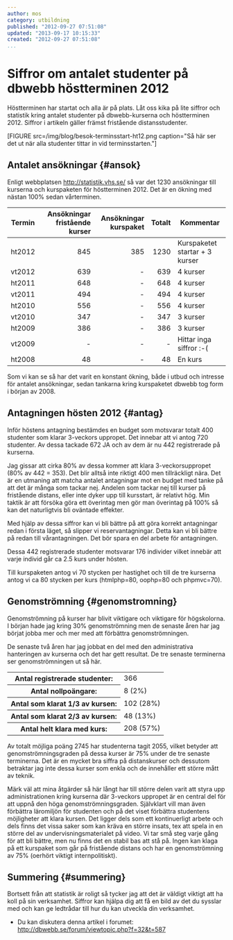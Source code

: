 ```yaml
---
author: mos
category: utbildning
published: "2012-09-27 07:51:08"
updated: "2013-09-17 10:15:33"
created: "2012-09-27 07:51:08"
...
```

Siffror om antalet studenter på dbwebb höstterminen 2012
==================================

Höstterminen har startat och alla är på plats. Låt oss kika på lite siffror och statistik kring antalet studenter på dbwebb-kurserna och höstterminen 2012. Siffror i artikeln gäller främst fristående distansstudenter.

[FIGURE src=/img/blog/besok-terminsstart-ht12.png caption="Så här ser det ut när alla studenter tittar in vid terminsstarten."]


<!--more-->


Antalet ansökningar {#ansok}
------------------------------------------------------------

Enligt webbplatsen <a href='http://statistik.vhs.se/'>http://statistik.vhs.se/</a> så var det 1230 ansökningar till kurserna och kurspaketen för höstterminen 2012. Det är en ökning med nästan 100% sedan vårterminen. 

| Termin | Ansökningar fristående kurser | Ansökningar kurspaket | Totalt | Kommentar |
|--------|------------------------------:|----------------------:|-------:|-----------|
| ht2012 | 845 | 385 | 1230 | Kurspaketet startar + 3 kurser |
| vt2012 | 639 | - | 639 | 4 kurser |
| ht2011 | 648 | - | 648 | 4 kurser |
| vt2011 | 494 | - | 494 | 4 kurser |
| ht2010 | 556 | - | 556 | 4 kurser |
| vt2010 | 347 | - | 347 | 3 kurser |
| ht2009 | 386 | - | 386 | 3 kurser |
| vt2009 |   - | - | - | Hittar inga siffror  :-( |
| ht2008 |  48 | - | 48 | En kurs |

Som vi kan se så har det varit en konstant ökning, både i utbud och intresse för antalet ansökningar, sedan tankarna kring kurspaketet dbwebb tog form i början av 2008.


Antagningen hösten 2012 {#antag}
------------------------------------------------------------

Inför höstens antagning bestämdes en budget som motsvarar totalt 400 studenter som klarar 3-veckors uppropet. Det innebar att vi antog 720 studenter. Av dessa tackade 672 JA och av dem är nu 442 registrerade på kurserna.

Jag gissar att cirka 80% av dessa kommer att klara 3-veckorsuppropet (80% av 442 = 353). Det blir alltså inte riktigt 400 men tillräckligt nära. Det är en utmaning att matcha antalet antagningar mot en budget med tanke på att det är många som tackar nej. Andelen som tackar nej till kurser på fristående distans, eller inte dyker upp till kursstart, är relativt hög. Min taktik är att försöka göra ett överintag men gör man överintag på 100% så kan det naturligtvis bli oväntade effekter.

Med hjälp av dessa siffror kan vi bli bättre på att göra korrekt antagningar redan i första läget, så slipper vi reservantagningar. Detta kan vi bli bättre på redan till vårantagningen. Det bör spara en del arbete för antagningen.

Dessa 442 registrerade studenter motsvarar 176 individer vilket innebär att varje individ går ca 2.5 kurs under hösten.

Till kurspaketen antog vi 70 stycken per hastighet och till de tre kurserna antog vi ca 80 stycken per kurs (htmlphp=80, oophp=80 och phpmvc=70).

 
Genomströmning {#genomstromning}
------------------------------------------------------------

Genomströmning på kurser har blivit viktigare och viktigare för högskolorna. I början hade jag kring 30% genomströmning men de senaste åren har jag börjat jobba mer och mer med att förbättra genomströmningen.

De senaste två åren har jag jobbat en del med den administrativa hanteringen av kurserna och det har gett resultat. De tre senaste terminerna ser genomströmningen ut så här.

<table>
<tr><th>Antal registrerade studenter:</th><td>366</td></tr>
<tr><th>Antal nollpoängare:</th><td>8 (2%)</td></tr>
<tr><th>Antal som klarat 1/3 av kursen:</th><td>102 (28%)</td></tr>
<tr><th>Antal som klarat 2/3 av kursen:</th><td>48 (13%)</td></tr>
<tr><th>Antal helt klara med kurs:</th><td>208 (57%)</td></tr>
</table>

Av totalt möjliga poäng 2745 har studenterna tagit 2055, vilket betyder att genomströmningsgraden på dessa kurser är 75% under de tre senaste terminerna. Det är en mycket bra siffra på distanskurser och dessutom betraktar jag inte dessa kurser som enkla och de innehåller ett större mått av teknik.

Märk väl att mina åtgärder så här långt har till större delen varit att styra upp administrationen kring kurserna där 3-veckors uppropet är en central del för att uppnå den höga genomströmningsgraden. Självklart vill man även förbättra läromiljön för studenten och på det viset förbättra studentens möjligheter att klara kursen. Det ligger dels som ett kontinuerligt arbete och dels finns det vissa saker som kan kräva en större insats, tex att spela in en större del av undervisningsmaterialet på video. Vi tar små steg varje gång för att bli bättre, men nu finns det en stabil bas att stå på. Ingen kan klaga på ett kurspaket som går på fristående distans och har en genomströmning av 75% (oerhört viktigt internpolitiskt).


Summering {#summering}
------------------------------------------------------------

Bortsett från att statistik är roligt så tycker jag att det är väldigt viktigt att ha koll på sin verksamhet. Siffror kan hjälpa dig att få en bild av det du sysslar med och kan ge ledtrådar till hur du kan utveckla din verksamhet.

* Du kan diskutera denna artikel i forumet:  
  <a href='http://dbwebb.se/forum/viewtopic.php?f=32&t=587'>http://dbwebb.se/forum/viewtopic.php?f=32&t=587</a>
  